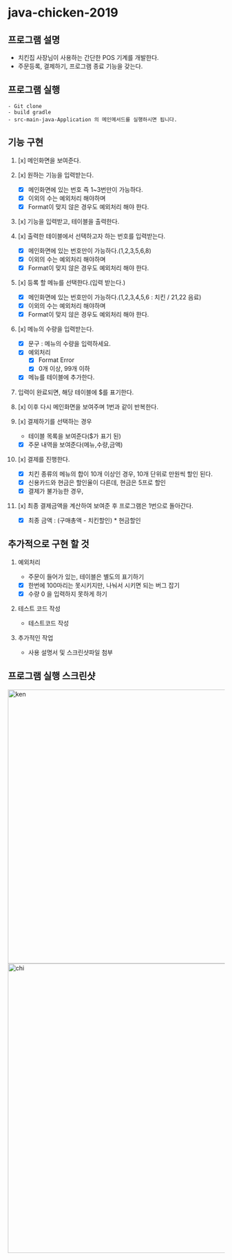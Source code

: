 # java-chicken-2019

## 프로그램 설명

- 치킨집 사장님이 사용하는 간단한 POS 기계를 개발한다.
- 주문등록, 결제하기, 프로그램 종료 기능을 갖는다.

## 프로그램 실행

    - Git clone
    - build gradle
    - src-main-java-Application 의 메인메서드를 실행하시면 됩니다. 

## 기능 구현

1. [x] 메인화면을 보여준다.

2. [x] 원하는 기능을 입력받는다.

    - [x] 메인화면에 있는 번호 즉 1~3번만이 가능하다.
    - [x] 이외의 수는 예외처리 해야하며
    - [x] Format이 맞지 않은 경우도 예외처리 해야 한다.
    
3. [x] 기능을 입력받고, 테이블을 출력한다.

4. [x] 출력한 테이블에서 선택하고자 하는 번호를 입력받는다.

    - [x] 메인화면에 있는 번호만이 가능하다.(1,2,3,5,6,8)
    - [x] 이외의 수는 예외처리 해야하며
    - [x] Format이 맞지 않은 경우도 예외처리 해야 한다.
    
5. [x] 등록 할 메뉴를 선택한다.(입력 받는다.)

    - [x] 메인화면에 있는 번호만이 가능하다.(1,2,3,4,5,6 : 치킨 / 21,22 음료)
    - [x] 이외의 수는 예외처리 해야하며
    - [x] Format이 맞지 않은 경우도 예외처리 해야 한다.
    
6. [x] 메뉴의 수량을 입력받는다.

    - [x] 문구 : 메뉴의 수량을 입력하세요.
    - [x] 예외처리
        - [x] Format Error
        - [x] 0개 이상, 99개 이하
    - [x] 메뉴를 테이블에 추가한다.
 
7. 입력이 완료되면, 해당 테이블에 $를 표기한다.

8. [x] 이후 다시 메인화면을 보여주며 1번과 같이 반복한다.

9. [x] 결제하기를 선택하는 경우
    
    -  테이블 목록을 보여준다($가 표기 된)
    - [x] 주문 내역을 보여준다(메뉴,수량,금액)

10. [x] 결제를 진행한다.
    
    - [x] 치킨 종류의 메뉴의 합이 10개 이상인 경우, 10개 단위로 만원씩 할인 된다.
    - [x] 신용카드와 현금은 할인율이 다른데, 현금은 5프로 할인
    - [x] 결제가 불가능한 경우,
    
11. [x] 최종 결제금액을 계산하여 보여준 후 프로그램은 1번으로 돌아간다.

    - [x] 최종 금액 : (구매총액 - 치킨할인) * 현금할인
    
    
## 추가적으로 구현 할 것
 
1. 예외처리

    - 주문이 들어가 있는, 테이블은 별도의 표기하기
    - [x] 한번에 100마리는 못시키지만, 나눠서 시키면 되는 버그 잡기
    - [x] 수량 0 을 입력하지 못하게 하기
   
3. 테스트 코드 작성
    
    - 테스트코드 작성
    
4. 추가적인 작업
    
    - 사용 설명서 및 스크린샷파일 첨부


## 프로그램 실행 스크린샷 
<div>
<img width="637" alt="ken" src="https://user-images.githubusercontent.com/49060374/71305297-f5ccb180-2414-11ea-857d-dec87c11a1e3.png">
<img width="673" alt="chi" src="https://user-images.githubusercontent.com/49060374/71305296-f5ccb180-2414-11ea-8ecc-044ac1468f04.png">
</div>    